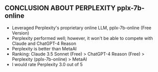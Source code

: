 ## CONCLUSION ABOUT PERPLEXITY pplx-7b-online
- Leveraged Perplexity's proprietary online LLM, pplx-7b-online (Free Version)
- Perplexity performed well; however, it won't be able to compete with Claude and ChatGPT-4 Reason
- Perplexity is better than MetaAI
- Ranking: Claude 3.5 Sonnet (Free) > ChatGPT-4 Reason (Free) > Perplexity (pplx-7b-online) > MetaAI
- I would rate Perplexity 3.0 out of 5